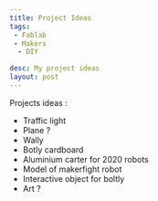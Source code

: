 ```yaml
---
title: Project Ideas
tags:
 - Fablab
 - Makers
  - DIY

desc: My project ideas
layout: post
---
```

<!-- more -->
Projects ideas :
- Traffic light
- Plane ?
- Wally
- Botly cardboard
- Aluminium carter for 2020 robots
- Model of makerfight robot
- Interactive object for boltly
- Art ?
